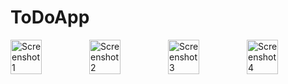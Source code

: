 # ToDoApp
<div style="display: flex;">
  <img src="https://github.com/seydanurkuvvetli/ToDoApp/assets/72807269/64a4b57e-00e1-4f8d-8fde-c74c6b1077df" alt="Screenshot 1" style="width: 40%; ">
 <img src="https://github.com/seydanurkuvvetli/ToDoApp/assets/72807269/a72ad16c-b32d-4108-8bb1-6fb964083b36" alt="Screenshot 2" style="width: 40%;">
 <img src="https://github.com/seydanurkuvvetli/ToDoApp/assets/72807269/667e1ca7-771f-4eff-85d2-de74a5945432" alt="Screenshot 3" style="width: 40%;">
<img src="https://github.com/seydanurkuvvetli/ToDoApp/assets/72807269/591ecdc0-d3fc-4677-8f78-50e9879421f7" alt="Screenshot 4" style="width: 40%;">






</div>


